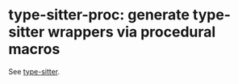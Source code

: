 # type-sitter-proc: generate type-sitter wrappers via procedural macros

See [type-sitter](../README.md).